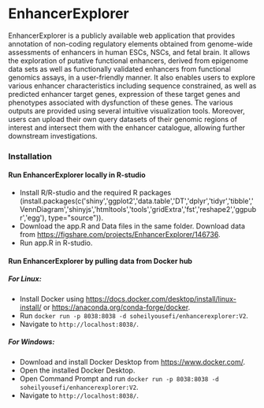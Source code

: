 # EnhancerExplorer
EnhancerExplorer is a publicly available web application that provides annotation of non-coding regulatory elements obtained from genome-wide assessments of enhancers in human ESCs, NSCs, and fetal brain. 
It allows the exploration of putative functional enhancers, derived from epigenome data sets as well as functionally validated enhancers from functional genomics assays, in a user-friendly manner. It also enables users to explore various enhancer characteristics including sequence constrained, as well as predicted enhancer target genes, expression of these target genes and phenotypes associated with dysfunction of these genes. The various outputs are provided using several intuitive visualization tools. Moreover, users can upload their own query datasets of their genomic regions of interest and intersect them with the enhancer catalogue, allowing further downstream investigations.

### Installation

#### Run EnhancerExplorer locally in R-studio
- Install R/R-studio and the required R packages (install.packages(c('shiny','ggplot2','data.table','DT','dplyr','tidyr','tibble','VennDiagram','shinyjs','htmltools','tools','gridExtra','fst','reshape2','ggpubr','egg'), type="source")).
- Download the app.R and Data files in the same folder. Download data from https://figshare.com/projects/EnhancerExplorer/146736.
- Run app.R in R-studio.

#### Run EnhancerExplorer by pulling data from Docker hub
##### For Linux:
- Install Docker using https://docs.docker.com/desktop/install/linux-install/ or https://anaconda.org/conda-forge/docker.
- Run `docker run -p 8038:8038 -d soheilyousefi/enhancerexplorer:V2`.
- Navigate to `http://localhost:8038/`.
##### For Windows:
- Download and install Docker Desktop from https://www.docker.com/.
- Open the installed Docker Desktop.
- Open Command Prompt and run `docker run -p 8038:8038 -d soheilyousefi/enhancerexplorer:V2`.
- Navigate to `http://localhost:8038/`.
